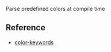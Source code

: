 Parse predefined colors at compile time



## Reference

- [color-keywords](https://www.w3.org/wiki/CSS/Properties/color/keywords)